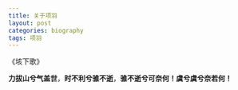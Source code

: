 ```yaml
---
title: 关于项羽
layout: post
categories: biography
tags: 项羽
---
```




《垓下歌》

**力拔山兮气盖世**，**时不利兮骓不逝**，**骓不逝兮可奈何！虞兮虞兮奈若何！**